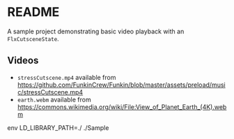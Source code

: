 # README

A sample project demonstrating basic video playback with an `FlxCutsceneState`.

## Videos
- `stressCutscene.mp4` available from https://github.com/FunkinCrew/Funkin/blob/master/assets/preload/music/stressCutscene.mp4
- `earth.webm` available from https://commons.wikimedia.org/wiki/File:View_of_Planet_Earth_(4K).webm



env LD_LIBRARY_PATH=./ ./Sample
